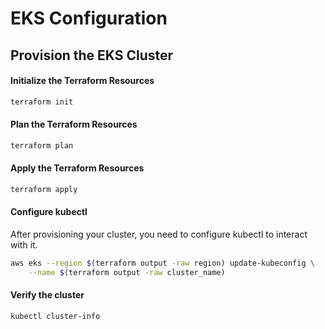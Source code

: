 # EKS Configuration


## Provision the EKS Cluster

#### Initialize the Terraform Resources
```bash
terraform init
```

#### Plan the Terraform Resources
```bash
terraform plan
```

#### Apply the Terraform Resources
```bash
terraform apply
```

#### Configure kubectl

After provisioning your cluster, you need to configure kubectl to interact with it.

```bash
aws eks --region $(terraform output -raw region) update-kubeconfig \
    --name $(terraform output -raw cluster_name)
```

#### Verify the cluster
```bash
kubectl cluster-info
```
